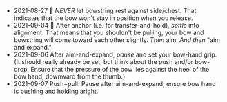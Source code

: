 * 2021-08-27 :key: _NEVER_ let bowstring rest against side/chest. That indicates that the bow won't stay in position when you release.
* 2021-09-04 🔑 After anchor (i.e. for transfer-and-hold), _settle_ into alignment. That means that you shouldn't be pulling, your bow and bowstring will come toward each other slightly. _Then_ aim. _And then_ "aim and expand."
* 2021-09-06 After aim-and-expand, _pause_ and set your bow-hand grip. (It should really already be set, but think about the push and/or bow-drop. Ensure that the pressure of the bow lies against the heel of the bow hand, downward from the thumb.)
* 2021-09-07 Push+pull. Pause after aim-and-expand, ensure bow hand is pushing and holding aright.
